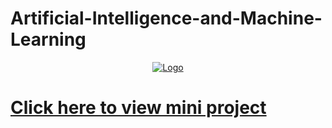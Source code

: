 # Artificial-Intelligence-and-Machine-Learning

<p align="center">
  <a href="https://github.com/Dare-marvel/Operating-Systems">
    <img src="https://raw.githubusercontent.com/Dare-marvel/Operating-Systems/main/Images/Operating%20Systems.png" alt="Logo">
  </a>
</p>

# [Click here to view mini project](https://github.com/aakritip11/movierecommendationsystem)
